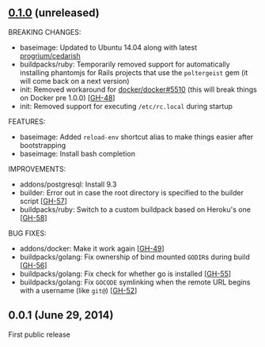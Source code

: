 ## [0.1.0](https://github.com/fgrehm/devstep/compare/v0.0.1...master) (unreleased)

BREAKING CHANGES:

  - baseimage: Updated to Ubuntu 14.04 along with latest [progrium/cedarish](https://github.com/progrium/cedarish)
  - buildpacks/ruby: Temporarily removed support for automatically installing
    phantomjs for Rails projects that use the `poltergeist` gem (it will come
    back on a next version)
  - init: Removed workaround for [docker/docker#5510](https://github.com/docker/docker/issues/5510)
    (this will break things on Docker pre 1.0.0) [[GH-48]]
  - init: Removed support for executing `/etc/rc.local` during startup

[GH-48]: https://github.com/fgrehm/devstep/issues/48


FEATURES:

  - baseimage: Added `reload-env` shortcut alias to make things easier after
    bootstrapping
  - baseimage: Install bash completion

IMPROVEMENTS:

  - addons/postgresql: Install 9.3
  - builder: Error out in case the root directory is specified to the builder script [[GH-57]]
  - buildpacks/ruby: Switch to a custom buildpack based on Heroku's one [[GH-58]]

[GH-57]: https://github.com/fgrehm/devstep/issues/57
[GH-58]: https://github.com/fgrehm/devstep/issues/58

BUG FIXES:

  - addons/docker: Make it work again [[GH-49]]
  - buildpacks/golang: Fix ownership of bind mounted `GODIR`s during build [[GH-56]]
  - buildpacks/golang: Fix check for whether go is installed [[GH-55]]
  - buildpacks/golang: Fix `GOCODE` symlinking when the remote URL begins with a
    username (like `git@`) [[GH-52]]

[GH-49]: https://github.com/fgrehm/devstep/issues/49
[GH-52]: https://github.com/fgrehm/devstep/issues/52
[GH-55]: https://github.com/fgrehm/devstep/issues/55
[GH-56]: https://github.com/fgrehm/devstep/issues/56

## 0.0.1 (June 29, 2014)

First public release
